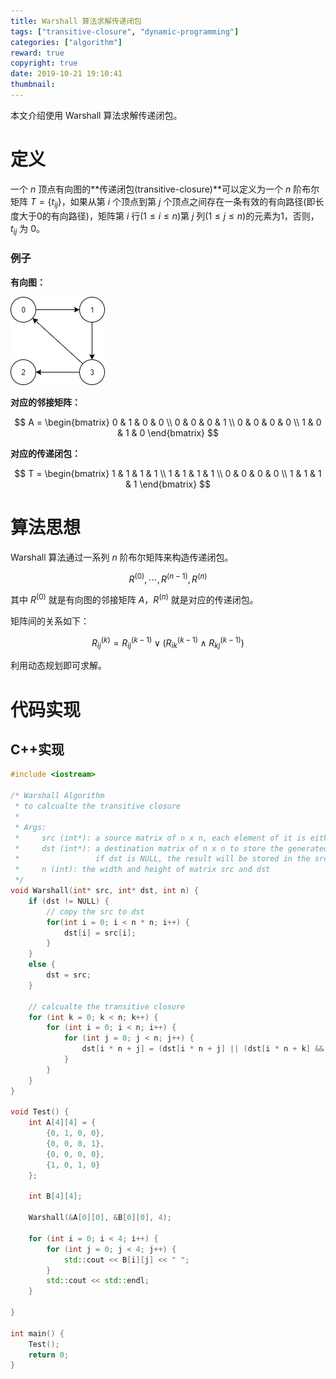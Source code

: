 ```yaml
---
title: Warshall 算法求解传递闭包
tags: ["transitive-closure", "dynamic-programming"]
categories: ["algorithm"]
reward: true
copyright: true
date: 2019-10-21 19:10:41
thumbnail:
---
```




本文介绍使用 Warshall 算法求解传递闭包。

<!--more-->



# 定义

一个 $n$ 顶点有向图的**传递闭包(transitive-closure)**可以定义为一个 $n$ 阶布尔矩阵 $T = \{ t_{ij}\}$，如果从第 $i$ 个顶点到第 $j$ 个顶点之间存在一条有效的有向路径(即长度大于0的有向路径)，矩阵第 $i$ 行($1 \le i \le n$)第 $j$ 列($1 \le j \le n$)的元素为1，否则，$t_{ij}$ 为 0。

### 例子

**有向图：**

![warshall](warshall/warshall.png)

**对应的邻接矩阵：**

$$
A = 
\begin{bmatrix}
0 & 1 & 0 & 0 \\
0 & 0 & 0 & 1 \\
0 & 0 & 0 & 0 \\
1 & 0 & 1 & 0
\end{bmatrix}
$$

**对应的传递闭包：**

$$
T = 
\begin{bmatrix}
1 & 1 & 1 & 1 \\
1 & 1 & 1 & 1 \\
0 & 0 & 0 & 0 \\
1 & 1 & 1 & 1 
\end{bmatrix}
$$

# 算法思想

Warshall 算法通过一系列 $n$ 阶布尔矩阵来构造传递闭包。

$$
R^{(0)}, \cdots , R^{(n-1)}, R^{(n)}
$$

其中 $R^{(0)}$ 就是有向图的邻接矩阵 $A$，$R^{(n)}$ 就是对应的传递闭包。

矩阵间的关系如下：

$$
R_{ij}^{(k)} = R_{ij}^{(k-1)} \lor \left( R_{ik}^{(k-1)} \land R_{kj}^{(k-1)} \right)
$$

利用动态规划即可求解。

# 代码实现

## C++实现

```cpp
#include <iostream>

/* Warshall Algorithm 
 * to calcualte the transitive closure
 * 
 * Args:
 *     src (int*): a source matrix of n x n, each element of it is either 0 or 1
 *     dst (int*): a destination matrix of n x n to store the generated transitive closure, 
 *                 if dst is NULL, the result will be stored in the src
 *     n (int): the width and height of matrix src and dst
 */
void Warshall(int* src, int* dst, int n) {
    if (dst != NULL) {
        // copy the src to dst
        for(int i = 0; i < n * n; i++) {
            dst[i] = src[i];
        }
    }
    else {
        dst = src;
    }
    
    // calcualte the transitive closure
    for (int k = 0; k < n; k++) {
        for (int i = 0; i < n; i++) {
            for (int j = 0; j < n; j++) {
                dst[i * n + j] = (dst[i * n + j] || (dst[i * n + k] && dst[k * n + j]));
            }
        }
    }
}

void Test() {
    int A[4][4] = {
        {0, 1, 0, 0},
        {0, 0, 0, 1},
        {0, 0, 0, 0},
        {1, 0, 1, 0}
    };

    int B[4][4];

    Warshall(&A[0][0], &B[0][0], 4);
    
    for (int i = 0; i < 4; i++) {
        for (int j = 0; j < 4; j++) {
            std::cout << B[i][j] << " ";
        }
        std::cout << std::endl;
    }
    
}

int main() {
    Test();
    return 0;
}
```


